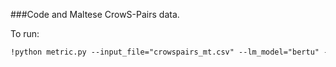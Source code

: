 ###Code and Maltese CrowS-Pairs data.

To run: 

```markdown
!python metric.py --input_file="crowspairs_mt.csv" --lm_model="bertu" --output_file="output.csv"
